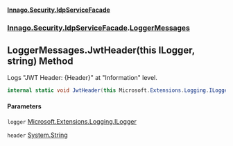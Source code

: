 #### [Innago\.Security\.IdpServiceFacade](../../../../index.md 'index')
### [Innago\.Security\.IdpServiceFacade](../index.md 'Innago\.Security\.IdpServiceFacade').[LoggerMessages](index.md 'Innago\.Security\.IdpServiceFacade\.LoggerMessages')

## LoggerMessages\.JwtHeader\(this ILogger, string\) Method

Logs "JWT Header: \{Header\}" at "Information" level\.

```csharp
internal static void JwtHeader(this Microsoft.Extensions.Logging.ILogger logger, string header);
```
#### Parameters

<a name='Innago.Security.IdpServiceFacade.LoggerMessages.JwtHeader(thisMicrosoft.Extensions.Logging.ILogger,string).logger'></a>

`logger` [Microsoft\.Extensions\.Logging\.ILogger](https://learn.microsoft.com/en-us/dotnet/api/microsoft.extensions.logging.ilogger 'Microsoft\.Extensions\.Logging\.ILogger')

<a name='Innago.Security.IdpServiceFacade.LoggerMessages.JwtHeader(thisMicrosoft.Extensions.Logging.ILogger,string).header'></a>

`header` [System\.String](https://learn.microsoft.com/en-us/dotnet/api/system.string 'System\.String')